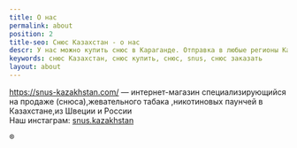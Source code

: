 ```yaml
---
title: О нас
permalink: about
position: 2
title-seo: Снюс Казахстан - о нас
descr: У нас можно купить снюс в Караганде. Отправка в любые регионы Казахстана
keywords: снюс Казахстан, снюс купить, снюс, snus, снюс заказать
layout: about
---
```


https://snus-kazakhstan.com/ — интернет-магазин специализирующийся на продаже (снюса),жевательного табака ,никотиновых паунчей в Казахстане,из Швеции и России<br>
Наш инстаграм: <a href="//www.instagram.com/snus.kazakhstan/">snus.kazakhstan</a>

&#174;